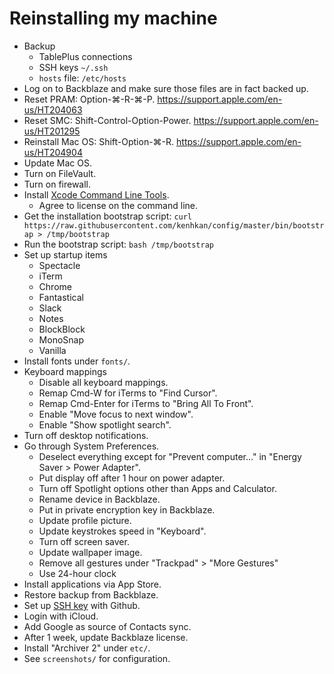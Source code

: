 # Reinstalling my machine

- Backup
  - TablePlus connections
  - SSH keys `~/.ssh`
  - `hosts` file: `/etc/hosts`
- Log on to Backblaze and make sure those files are in fact backed up.
- Reset PRAM: Option-⌘-R-⌘-P. https://support.apple.com/en-us/HT204063
- Reset SMC: Shift-Control-Option-Power. https://support.apple.com/en-us/HT201295
- Reinstall Mac OS: Shift-Option-⌘-R. https://support.apple.com/en-us/HT204904
- Update Mac OS.
- Turn on FileVault.
- Turn on firewall.
- Install [Xcode Command Line Tools](https://developer.apple.com/download/more/).
  - Agree to license on the command line.
- Get the installation bootstrap script:
  `curl https://raw.githubusercontent.com/kenhkan/config/master/bin/bootstrap > /tmp/bootstrap`
- Run the bootstrap script: `bash /tmp/bootstrap`
- Set up startup items
  - Spectacle
  - iTerm
  - Chrome
  - Fantastical
  - Slack
  - Notes
  - BlockBlock
  - MonoSnap
  - Vanilla
- Install fonts under `fonts/`.
- Keyboard mappings
  - Disable all keyboard mappings.
  - Remap Cmd-W for iTerms to "Find Cursor".
  - Remap Cmd-Enter for iTerms to "Bring All To Front".
  - Enable "Move focus to next window".
  - Enable "Show spotlight search".
- Turn off desktop notifications.
- Go through System Preferences.
  - Deselect everything except for "Prevent computer..." in "Energy Saver > Power Adapter".
  - Put display off after 1 hour on power adapter.
  - Turn off Spotlight options other than Apps and Calculator.
  - Rename device in Backblaze.
  - Put in private encryption key in Backblaze.
  - Update profile picture.
  - Update keystrokes speed in "Keyboard".
  - Turn off screen saver.
  - Update wallpaper image.
  - Remove all gestures under "Trackpad" > "More Gestures"
  - Use 24-hour clock
- Install applications via App Store.
- Restore backup from Backblaze.
- Set up [SSH key](https://help.github.com/en/articles/generating-a-new-ssh-key-and-adding-it-to-the-ssh-agent) with Github.
- Login with iCloud.
- Add Google as source of Contacts sync.
- After 1 week, update Backblaze license.
- Install "Archiver 2" under `etc/`.
- See `screenshots/` for configuration.
